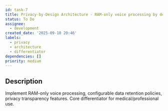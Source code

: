 ```yaml
---
id: task-7
title: Privacy-by-Design Architecture - RAM-only voice processing by default
status: To Do
assignee:
  - development
created_date: '2025-09-10 20:46'
labels:
  - privacy
  - architecture
  - differentiator
dependencies: []
priority: medium
---
```


## Description

Implement RAM-only voice processing, configurable data retention policies, privacy transparency features. Core differentiator for medical/professional use.
